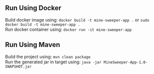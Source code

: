 ## Run Using Docker
Build docker image using: `docker build -t mine-sweeper-app .` or `sudo docker build -t mine-sweeper-app .`\
Run docker container using: `docker run -it mine-sweeper-app`


## Run Using Maven
Build the project using: `mvn clean package`\
Run the generated jar in target using: `java -jar MineSweeper-App-1.0-SNAPSHOT.jar`
